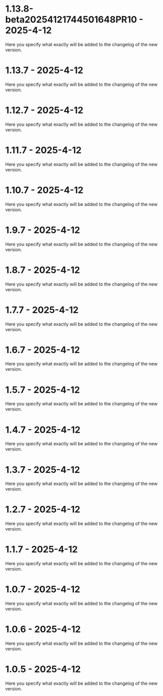 # 1.13.8-beta20254121744501648PR10 - 2025-4-12

Here you specify what exactly will be added to the changelog of the new version.


# 1.13.7 - 2025-4-12

Here you specify what exactly will be added to the changelog of the new version.


# 1.12.7 - 2025-4-12

Here you specify what exactly will be added to the changelog of the new version.


# 1.11.7 - 2025-4-12

Here you specify what exactly will be added to the changelog of the new version.


# 1.10.7 - 2025-4-12

Here you specify what exactly will be added to the changelog of the new version.


# 1.9.7 - 2025-4-12

Here you specify what exactly will be added to the changelog of the new version.


# 1.8.7 - 2025-4-12

Here you specify what exactly will be added to the changelog of the new version.


# 1.7.7 - 2025-4-12

Here you specify what exactly will be added to the changelog of the new version.


# 1.6.7 - 2025-4-12

Here you specify what exactly will be added to the changelog of the new version.


# 1.5.7 - 2025-4-12

Here you specify what exactly will be added to the changelog of the new version.


# 1.4.7 - 2025-4-12

Here you specify what exactly will be added to the changelog of the new version.


# 1.3.7 - 2025-4-12

Here you specify what exactly will be added to the changelog of the new version.


# 1.2.7 - 2025-4-12

Here you specify what exactly will be added to the changelog of the new version.


# 1.1.7 - 2025-4-12

Here you specify what exactly will be added to the changelog of the new version.


# 1.0.7 - 2025-4-12

Here you specify what exactly will be added to the changelog of the new version.


# 1.0.6 - 2025-4-12

Here you specify what exactly will be added to the changelog of the new version.


# 1.0.5 - 2025-4-12

Here you specify what exactly will be added to the changelog of the new version.


